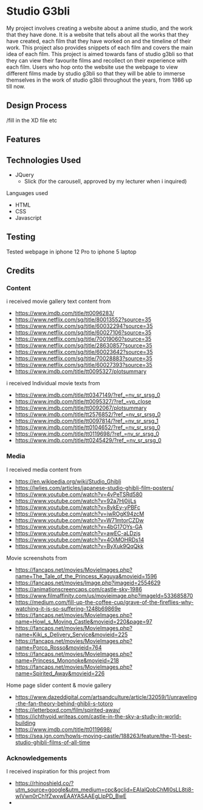 # Studio G3bli

My project involves creating a website about a anime studio, and the work that they have done. It is a website that tells about all the works that they have created, each film that they have worked on and the timeline of their work. This project also provides snippets of each film and covers the main idea of each film. This project is aimed towards fans of studio g3bli so that they can view their favourite films and recollect on their experience with each film. Users who hop onto the website use the webpage to view different films made by studio g3bli so that they will be able to immerse themselves in the work of studio g3bli throughout the years, from 1986 up till now.

## Design Process
/fill in the XD file etc

## Features


## Technologies Used
- JQuery
  - Slick (for the carousell, approved by my lecturer when i inquired) 

Languages used 
- HTML
- CSS
- Javascript


## Testing
Tested webpage in iphone 12 Pro to iphone 5
laptop

## Credits


### Content
i received movie gallery text content from
- https://www.imdb.com/title/tt0096283/
- https://www.netflix.com/sg/title/80013552?source=35
- https://www.netflix.com/sg/title/60032294?source=35
- https://www.netflix.com/sg/title/60027106?source=35
- https://www.netflix.com/sg/title/70019060?source=35
- https://www.netflix.com/sg/title/28630857?source=35
- https://www.netflix.com/sg/title/60023642?source=35
- https://www.netflix.com/sg/title/70028883?source=35
- https://www.netflix.com/sg/title/60027393?source=35
- https://www.imdb.com/title/tt0095327/plotsummary

i received Individual movie texts from 
- https://www.imdb.com/title/tt0347149/?ref_=nv_sr_srsg_0
- https://www.imdb.com/title/tt0095327/?ref_=vp_close
- https://www.imdb.com/title/tt0092067/plotsummary
- https://www.imdb.com/title/tt2576852/?ref_=nv_sr_srsg_0
- https://www.imdb.com/title/tt0097814/?ref_=nv_sr_srsg_1
- https://www.imdb.com/title/tt0104652/?ref_=nv_sr_srsg_0
- https://www.imdb.com/title/tt0119698/?ref_=nv_sr_srsg_0
- https://www.imdb.com/title/tt0245429/?ref_=nv_sr_srsg_0

### Media
I received media content from 
- https://en.wikipedia.org/wiki/Studio_Ghibli
- https://lwlies.com/articles/japanese-studio-ghibli-film-posters/
- https://www.youtube.com/watch?v=4vPeTSRd580
- https://www.youtube.com/watch?v=92a7Hj0ijLs
- https://www.youtube.com/watch?v=8ykEy-yPBFc
- https://www.youtube.com/watch?v=iwROgK94zcM
- https://www.youtube.com/watch?v=W71mtorCZDw
- https://www.youtube.com/watch?v=4bG17OYs-GA
- https://www.youtube.com/watch?v=awEC-aLDzjs
- https://www.youtube.com/watch?v=4OiMOHRDs14
- https://www.youtube.com/watch?v=ByXuk9QqQkk

Movie screenshots from
- https://fancaps.net/movies/MovieImages.php?name=The_Tale_of_the_Princess_Kaguya&movieid=1596
- https://fancaps.net/movies/Image.php?imageid=2554629
- https://animationscreencaps.com/castle-sky-1986
- https://www.filmaffinity.com/us/movieimage.php?imageId=533685870
- https://medium.com/fill-up-the-coffee-cup/grave-of-the-fireflies-why-watching-it-is-so-suffering-1248b69869e
- https://fancaps.net/movies/MovieImages.php?name=Howl_s_Moving_Castle&movieid=220&page=97
- https://fancaps.net/movies/MovieImages.php?name=Kiki_s_Delivery_Service&movieid=225
- https://fancaps.net/movies/MovieImages.php?name=Porco_Rosso&movieid=764
- https://fancaps.net/movies/MovieImages.php?name=Princess_Mononoke&movieid=218
- https://fancaps.net/movies/MovieImages.php?name=Spirited_Away&movieid=226

Home page slider content & movie gallery
- https://www.dazeddigital.com/artsandculture/article/32059/1/unraveling-the-fan-theory-behind-ghibli-s-totoro
- https://letterboxd.com/film/spirited-away/
- https://ichthyoid.writeas.com/castle-in-the-sky-a-study-in-world-building
- https://www.imdb.com/title/tt0119698/
- https://sea.ign.com/howls-moving-castle/188263/feature/the-11-best-studio-ghibli-films-of-all-time



### Acknowledgements
I received inspiration for this project from 
- https://rhinoshield.co/?utm_source=google&utm_medium=cpc&gclid=EAIaIQobChMI0sLL8ti8-wIVwn0rCh1fZwxwEAAYASAAEgLIpPD_BwE
- 
